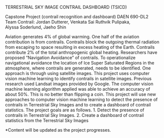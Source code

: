 TERRESTRIAL SKY IMAGE CONTRAIL DASHBOARD (TSICD)

Capstone Project (contrail recognition and dashboard)
DAEN 690-DL2
Team Contrail: Jordan Dutterer, Venkata Sai Ruthvik Pulipaka, Alyssa Soderlund, Jaeho Shin 

<Problem Description>
Aviation generates 4% of global warming. One half of the aviation contribution is from contrails. Contrails block the outgoing thermal radiation from escaping to space resulting in excess heating of the Earth. Contrails contribute 2% of the total anthropogenic global heating. Researchers have proposed “Navigation Avoidance” of contrails. To operationalize navigational avoidance the location of Ice Super Saturated Regions in the atmosphere, where contrails are generated, needs to be identified. One approach is through using satellite images. This project uses computer vision machine learning to identify contrails in satellite images. Previous research used Landsat images provided by Google. The computer vision machine learning algorithm applied was able to achieve an accuracy of about 50%. This is no better than flipping a coin. This project will use new approaches to computer vision machine learning to detect the presence of contrails in Terrestrial Sky Images and to create a dashboard of contrail statistics.
  
<Project Goals>
The project goals are as follows.
1. Detect the presence of contrails in Terrestrial Sky Images.
2. Create a dashboard of contrail statistics from the Terrestrial Sky Images  
  
*Content will be updated as the project progresses.
